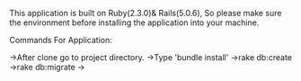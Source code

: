 This application is built on Ruby(2.3.0)& Rails(5.0.6), So please make sure the environment before installing the application into your machine.

Commands For Application:

->After clone go to project directory.
->Type 'bundle install'
->rake db:create
->rake db:migrate
->